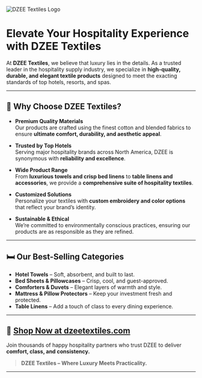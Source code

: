 ![DZEE Textiles Logo]([https://example.com/logo.png](https://dzeeusa.com/media/logo/stores/1/DZEE_Logo.png))

# **Elevate Your Hospitality Experience with DZEE Textiles**

At **DZEE Textiles**, we believe that luxury lies in the details. As a trusted leader in the hospitality supply industry, we specialize in **high-quality, durable, and elegant textile products** designed to meet the exacting standards of top hotels, resorts, and spas.

---

## 🌟 Why Choose DZEE Textiles?

- **Premium Quality Materials**  
  Our products are crafted using the finest cotton and blended fabrics to ensure **ultimate comfort, durability, and aesthetic appeal**.

- **Trusted by Top Hotels**  
  Serving major hospitality brands across North America, DZEE is synonymous with **reliability and excellence**.

- **Wide Product Range**  
  From **luxurious towels and crisp bed linens** to **table linens and accessories**, we provide a **comprehensive suite of hospitality textiles**.

- **Customized Solutions**  
  Personalize your textiles with **custom embroidery and color options** that reflect your brand’s identity.

- **Sustainable & Ethical**  
  We’re committed to environmentally conscious practices, ensuring our products are as responsible as they are refined.

---

## 🛏️ Our Best-Selling Categories

- **Hotel Towels** – Soft, absorbent, and built to last.
- **Bed Sheets & Pillowcases** – Crisp, cool, and guest-approved.
- **Comforters & Duvets** – Elegant layers of warmth and style.
- **Mattress & Pillow Protectors** – Keep your investment fresh and protected.
- **Table Linens** – Add a touch of class to every dining experience.

---

## 🔗 [Shop Now at dzeetextiles.com](https://www.dzeeusa.com)

Join thousands of happy hospitality partners who trust DZEE to deliver **comfort, class, and consistency.**

> **DZEE Textiles – Where Luxury Meets Practicality.**

---

